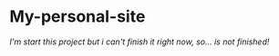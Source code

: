 # My-personal-site

_I'm start this project but i can't finish it right now, so... is not finished!_
